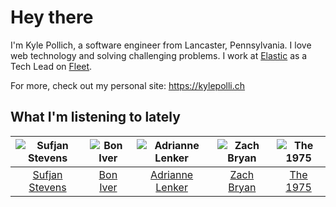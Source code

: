 # Hey there


I'm Kyle Pollich, a software engineer from Lancaster, Pennsylvania. I love web technology and solving challenging problems.
I work at [Elastic](https://www.elastic.co/) as a Tech Lead on [Fleet](https://www.elastic.co/guide/en/fleet/current/fleet-overview.html).

For more, check out my personal site: https://kylepolli.ch

## What I'm listening to lately

<!-- begin artists -->
  |![Sufjan Stevens](https://i.scdn.co/image/ab6761610000f178b80dd6b23c5c04d62d9aa0c6)|![Bon Iver](https://i.scdn.co/image/ab6761610000f17867be065df01f37a3880216be)|![Adrianne Lenker](https://i.scdn.co/image/ab6761610000f17846e88446bcf8dce2537ef8ce)|![Zach Bryan](https://i.scdn.co/image/ab6761610000f1784fd54df35bfcfa0fc9fc2da7)|![The 1975](https://i.scdn.co/image/ab6761610000f17889348336354096fd4e36ca73)|
  |:---:|:---:|:---:|:---:|:---:|
  |[Sufjan Stevens](https://open.spotify.com/artist/4MXUO7sVCaFgFjoTI5ox5c)|[Bon Iver](https://open.spotify.com/artist/4LEiUm1SRbFMgfqnQTwUbQ)|[Adrianne Lenker](https://open.spotify.com/artist/4aKWmkWAKviFlyvHYPTNQY)|[Zach Bryan](https://open.spotify.com/artist/40ZNYROS4zLfyyBSs2PGe2)|[The 1975](https://open.spotify.com/artist/3mIj9lX2MWuHmhNCA7LSCW)|
<!-- end artists -->
